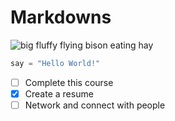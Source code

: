 # Markdowns

![big fluffy flying bison eating hay](https://static.wikia.nocookie.net/nickelodeon-movies/images/0/06/Appa.png/revision/latest?cb=20180624212608)

``` python
say = "Hello World!"
```

- [ ] Complete this course
- [x] Create a resume
- [ ] Network and connect with people
